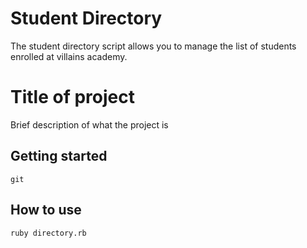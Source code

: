 # Student Directory #

The student directory script allows you to manage the list of students enrolled at 
villains academy.

# Title of project

Brief description of what the project is

## Getting started

`git `


## How to use ##

```shell
ruby directory.rb
```


